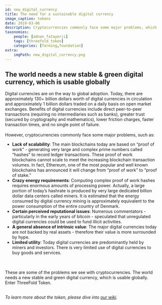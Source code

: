 ```yaml
---
id: new_digital_currency
title: The need for a sustainable digital currency
image_caption: tokens
date: 2019-03-06
description: Cryptocurrencies commonly face some major problems, which can be solved.
taxonomies:
    people: [adnan_fatayerji]
    tags: [threefold_token]
    categories: [farming,foundation]
extra:
    imgPath: new_digital_currency.png
---
```


## The world needs a new stable & green digital currency, which is usable globally

Digital currencies are on the way to global adoption. Today, there are approximately 130+ billion dollars worth of digital currencies in circulation and approximately 1 billion dollars traded on a daily basis on open market exchanges. Benefits of digital currencies include direct peer-to-peer transactions (requiring no intermediaries such as banks), greater trust (secured by cryptography and mathematics), lower friction charges, faster transaction times, and no single point of failure.
<br/>
<br/>
However, cryptocurrencies commonly face some major problems, such as:
<br/>

- **Lack of scalability**: The main blockchains today are based on “proof of work” - generating very large and complex prime numbers called “hashes” to record ledger transactions. These proof of work blockchains cannot scale to meet the increasing blockchain transaction volumes. In fact, Ethereum, one of the most popular and well known blockchains has announced it will change from “proof of work” to “proof of stake.”
- **Crazy energy requirements**: Computing complex proof of work hashes requires enormous amounts of processing power. Actually, a large portion of today’s hashrate is produced by very large dedicated billion dollar data centers called miners. It is estimated that the energy consumed by digital currency mining is approximately equivalent to the power consumption of the entire country of Denmark.
- **Certain perceived reputational issues**: Numerous commentators - particularly in the early years of bitcoin - speculated that unregulated digital currencies could be used to fund illicit activities.
- **A general absence of intrinsic value**: The major digital currencies today are not backed by real assets - therefore their value is more surrounded by hype.
- **Limited utility**: Today digital currencies are predominantly held by miners and investors. There is very limited use of digital currencies to buy goods and services.
<br/>
<br/>
These are some of the problems we see with cryptocurrencies. The world needs a new stable and green digital currency, which is usable globally. Enter ThreeFold Token.
<br/>
<br/>

*To learn more about the token, please dive into [our wiki](https://library.threefold.me/info/tfgrid/#/token).*